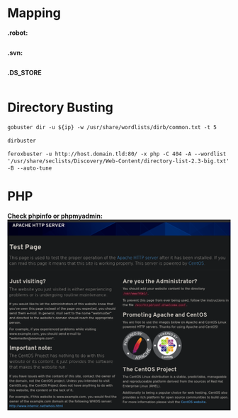 
# Mapping
**.robot:**
```

```
**.svn:**
```

```
**.DS_STORE**
```

```

# Directory Busting
```
gobuster dir -u ${ip} -w /usr/share/wordlists/dirb/common.txt -t 5
```
```
dirbuster
```
```
feroxbuster -u http://host.domain.tld:80/ -x php -C 404 -A --wordlist '/usr/share/seclists/Discovery/Web-Content/directory-list-2.3-big.txt' -B --auto-tune
```
# PHP

**Check phpinfo or phpmyadmin:**
![](../attachment/aa76db2c6c7781345614cf544a361925.png)
